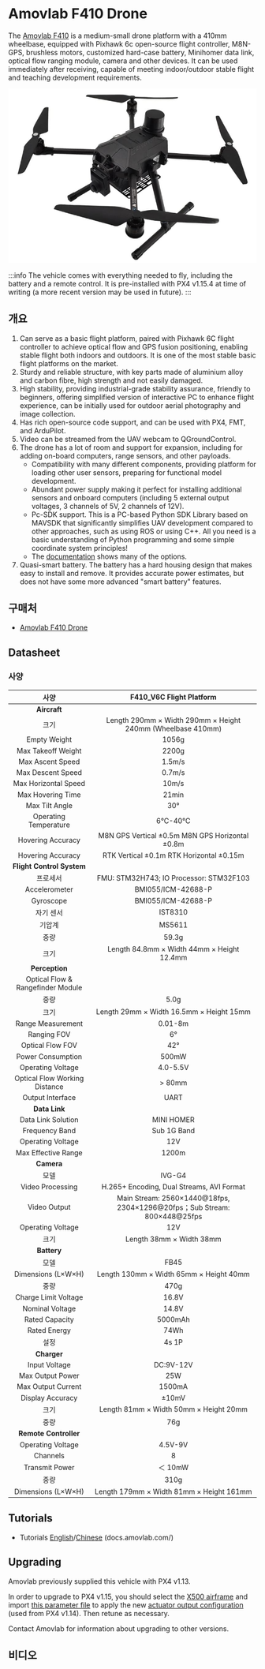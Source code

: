 # Amovlab F410 Drone

The [Amovlab F410](https://amovlab.com/product/detail?pid=32) is a medium-small drone platform with a 410mm wheelbase, equipped with Pixhawk 6c open-source flight controller, M8N-GPS, brushless motors, customized hard-case battery, Minihomer data link, optical flow ranging module, camera and other devices.
It can be used immediately after receiving, capable of meeting indoor/outdoor stable flight and teaching development requirements.

![Amovlab f410 Hero Image](../../assets/airframes/multicopter/amovlab_f410/hero.jpg)

:::info
The vehicle comes with everything needed to fly, including the battery and a remote control.
It is pre-installed with PX4 v1.15.4 at time of writing (a more recent version may be used in future).
:::

## 개요

1. Can serve as a basic flight platform, paired with Pixhawk 6C flight controller to achieve optical flow and GPS fusion positioning, enabling stable flight both indoors and outdoors.
   It is one of the most stable basic flight platforms on the market.
2. Sturdy and reliable structure, with key parts made of aluminium alloy and carbon fibre, high strength and not easily damaged.
3. High stability, providing industrial-grade stability assurance, friendly to beginners, offering simplified version of interactive PC to enhance flight experience, can be initially used for outdoor aerial photography and image collection.
4. Has rich open-source code support, and can be used with PX4, FMT, and ArduPilot.
5. Video can be streamed from the UAV webcam to QGroundControl.
6. The drone has a lot of room and support for expansion, including for adding on-board computers, range sensors, and other payloads.
   - Compatibility with many different components, providing platform for loading other user sensors, preparing for functional model development.
   - Abundant power supply making it perfect for installing additional sensors and onboard computers (including 5 external output voltages, 3 channels of 5V, 2 channels of 12V).
   - Pc-SDK support.
      This is a PC-based Python SDK Library based on MAVSDK that significantly simplifies UAV development compared to other approaches, such as using ROS or using C++. All you need is a basic understanding of Python programming and some simple coordinate system principles!
   - The [documentation](https://docs.amovlab.com/f450-v6c-wiki/#/en/) shows many of the options.
7. Quasi-smart battery. The battery has a hard housing design that makes easy to install and remove.
   It provides accurate power estimates, but does not have some more advanced "smart battery" features.

## 구매처

- [Amovlab F410 Drone](https://amovlab.com/product/detail?pid=32)

## Datasheet

### 사양

|                           사양                          |                                                  F410_V6C Flight Platform                                                 |
| :---------------------------------------------------: | :--------------------------------------------------------------------------------------------------------------------------------------------: |
|                      **Aircraft**                     |                                                                                                                                                |
|                           크기                          |                                 Length 290mm × Width 290mm × Height 240mm (Wheelbase 410mm)                                 |
|                      Empty Weight                     |                                                                      1056g                                                                     |
|                   Max Takeoff Weight                  |                                                                      2200g                                                                     |
|                    Max Ascent Speed                   |                                                             1.5m/s                                                             |
|                   Max Descent Speed                   |                                                             0.7m/s                                                             |
|                  Max Horizontal Speed                 |                                                                      10m/s                                                                     |
|                   Max Hovering Time                   |                                                                      21min                                                                     |
|                     Max Tilt Angle                    |                                                                       30°                                                                      |
|                 Operating Temperature                 |                                                                     6℃-40℃                                                                     |
|                   Hovering Accuracy                   |                                 M8N GPS Vertical ±0.5m M8N GPS Horizontal ±0.8m                                |
|                   Hovering Accuracy                   |                                    RTK Vertical ±0.1m RTK Horizontal ±0.15m                                    |
|               **Flight Control System**               |                                                                                                                                                |
|                          프로세서                         |                                     FMU: STM32H743; IO Processor: STM32F103                                    |
|                     Accelerometer                     |                                                               BMI055/ICM-42688-P                                                               |
|                       Gyroscope                       |                                                               BMI055/ICM-42688-P                                                               |
|                         자기 센서                         |                                                                     IST8310                                                                    |
|                          기압계                          |                                                                     MS5611                                                                     |
|                           중량                          |                                                              59.3g                                                             |
|                           크기                          |                                   Length 84.8mm × Width 44mm × Height 12.4mm                                   |
|                     **Perception**                    |                                                                                                                                                |
| Optical Flow & Rangefinder Module |                                                                                                                                                |
|                           중량                          |                                                              5.0g                                                              |
|                           크기                          |                                            Length 29mm × Width 16.5mm × Height 15mm                                            |
|                   Range Measurement                   |                                                             0.01-8m                                                            |
|                      Ranging FOV                      |                                                                       6°                                                                       |
|                    Optical Flow FOV                   |                                                                       42°                                                                      |
|                   Power Consumption                   |                                                                      500mW                                                                     |
|                   Operating Voltage                   |                                                    4.0-5.5V                                                    |
|             Optical Flow Working Distance             |                                                                     > 80mm                                                                     |
|                    Output Interface                   |                                                                      UART                                                                      |
|                     **Data Link**                     |                                                                                                                                                |
|                   Data Link Solution                  |                                                                   MINI HOMER                                                                   |
|                     Frequency Band                    |                                                                   Sub 1G Band                                                                  |
|                   Operating Voltage                   |                                                                       12V                                                                      |
|                  Max Effective Range                  |                                                                      1200m                                                                     |
|                       **Camera**                      |                                                                                                                                                |
|                           모델                          |                                                                     IVG-G4                                                                     |
|                    Video Processing                   |                                            H.265+ Encoding, Dual Streams, AVI Format                                           |
|                      Video Output                     | Main Stream: 2560×1440@18fps, 2304×1296@20fps；Sub Stream: 800×448@25fps |
|                   Operating Voltage                   |                                                                       12V                                                                      |
|                           크기                          |                                                            Length 38mm × Width 38mm                                                            |
|                      **Battery**                      |                                                                                                                                                |
|                           모델                          |                                                                      FB45                                                                      |
|         Dimensions (L×W×H)         |                                                     Length 130mm × Width 65mm × Height 40mm                                                    |
|                           중량                          |                                                                      470g                                                                      |
|                  Charge Limit Voltage                 |                                                              16.8V                                                             |
|                    Nominal Voltage                    |                                                              14.8V                                                             |
|                     Rated Capacity                    |                                                                     5000mAh                                                                    |
|                      Rated Energy                     |                                                                      74Wh                                                                      |
|                           설정                          |                                                                      4s 1P                                                                     |
|                      **Charger**                      |                                                                                                                                                |
|                     Input Voltage                     |                                                            DC:9V-12V                                                           |
|                    Max Output Power                   |                                                                       25W                                                                      |
|                   Max Output Current                  |                                                                     1500mA                                                                     |
|                    Display Accuracy                   |                                                                      ±10mV                                                                     |
|                           크기                          |                                                     Length 81mm × Width 50mm × Height 20mm                                                     |
|                           중량                          |                                                                       76g                                                                      |
|                 **Remote Controller**                 |                                                                                                                                                |
|                   Operating Voltage                   |                                                             4.5V-9V                                                            |
|                        Channels                       |                                                                        8                                                                       |
|                     Transmit Power                    |                                                                     ＜ 10mW                                                                     |
|                           중량                          |                                                                      310g                                                                      |
|         Dimensions (L×W×H)         |                                                    Length 179mm × Width 81mm × Height 161mm                                                    |

## Tutorials

- Tutorials [English](https://docs.amovlab.com/f450-v6c-wiki/#/en/)/[Chinese](https://docs.amovlab.com/F450-V6C-wiki/#/src/%E8%A7%84%E6%A0%BC%E5%8F%82%E6%95%B0/%E8%A7%84%E6%A0%BC%E5%8F%82%E6%95%B0) (docs.amovlab.com/)

## Upgrading

Amovlab previously supplied this vehicle with PX4 v1.13.

In order to upgrade to PX4 v1.15, you should select the [X500 airframe](../config/airframe.md) and import [this parameter file](https://github.com/PX4/PX4-Autopilot/blob/main/docs/assets/airframes/multicopter/amovlab_f410/amovlabf410_drone_v1.15.4.params) to apply the new [actuator output configuration](../config/actuators.md) (used from PX4 v1.14).
Then retune as necessary.

Contact Amovlab for information about upgrading to other versions.

## 비디오

<lite-youtube videoid="RzmI1d5093I" title="F410 Mid-Axis UAVs"/>
